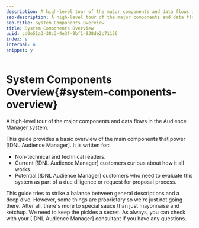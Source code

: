 ```yaml
---
description: A high-level tour of the major components and data flows in the Audience Manager system.
seo-description: A high-level tour of the major components and data flows in the Audience Manager system.
seo-title: System Components Overview
title: System Components Overview
uuid: cd0e51a3-38c3-4e3f-9bf1-938de2c71156
index: y
internal: n
snippet: y
---
```


# System Components Overview{#system-components-overview}

A high-level tour of the major components and data flows in the Audience Manager system.

<!-- 

c_compintro.xml

 -->

This guide provides a basic overview of the main components that power [!DNL Audience Manager]. It is written for:

* Non-technical and technical readers. 
* Current [!DNL Audience Manager] customers curious about how it all works. 
* Potential [!DNL Audience Manager] customers who need to evaluate this system as part of a due diligence or request for proposal process.

This guide tries to strike a balance between general descriptions and a deep dive. However, some things are proprietary so we're just not going there. After all, there's more to special sauce than just mayonnaise and ketchup. We need to keep the pickles a secret. As always, you can check with your [!DNL Audience Manager] consultant if you have any questions. 
